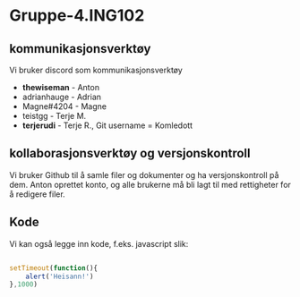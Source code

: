 # Gruppe-4.ING102


## kommunikasjonsverktøy

Vi bruker discord som kommunikasjonsverktøy
- __thewiseman__ - Anton
- adrianhauge - Adrian
- Magne#4204 - Magne
- teistgg - Terje M. 
- **terjerudi** - Terje R., Git username = Komledott

## kollaborasjonsverktøy og versjonskontroll

Vi bruker Github til å samle filer og dokumenter og ha versjonskontroll på dem. 
Anton oprettet konto, og alle brukerne må bli lagt til med rettigheter for å redigere filer. 

## Kode

Vi kan også legge inn kode, f.eks. javascript slik:
```javascript

setTimeout(function(){
	alert('Heisann!')
},1000)

```
